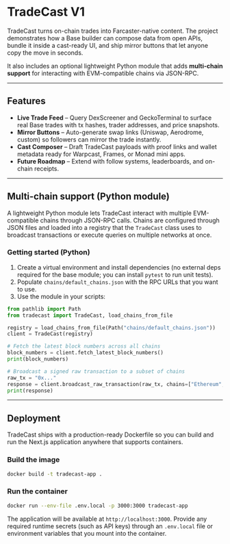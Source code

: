 # TradeCast V1

TradeCast turns on-chain trades into Farcaster-native content. The project demonstrates how a Base builder can compose data from open APIs, bundle it inside a cast-ready UI, and ship mirror buttons that let anyone copy the move in seconds.

It also includes an optional lightweight Python module that adds **multi-chain support** for interacting with EVM-compatible chains via JSON-RPC.

---

## Features

- **Live Trade Feed** – Query DexScreener and GeckoTerminal to surface real Base trades with tx hashes, trader addresses, and price snapshots.
- **Mirror Buttons** – Auto-generate swap links (Uniswap, Aerodrome, custom) so followers can mirror the trade instantly.
- **Cast Composer** – Draft TradeCast payloads with proof links and wallet metadata ready for Warpcast, Frames, or Monad mini apps.
- **Future Roadmap** – Extend with follow systems, leaderboards, and on-chain receipts.

---

## Multi-chain support (Python module)

A lightweight Python module lets TradeCast interact with multiple EVM-compatible chains through JSON-RPC calls. Chains are configured through JSON files and loaded into a registry that the `TradeCast` class uses to broadcast transactions or execute queries on multiple networks at once.

### Getting started (Python)

1. Create a virtual environment and install dependencies (no external deps required for the base module; you can install `pytest` to run unit tests).
2. Populate `chains/default_chains.json` with the RPC URLs that you want to use.
3. Use the module in your scripts:

```python
from pathlib import Path
from tradecast import TradeCast, load_chains_from_file

registry = load_chains_from_file(Path("chains/default_chains.json"))
client = TradeCast(registry)

# Fetch the latest block numbers across all chains
block_numbers = client.fetch_latest_block_numbers()
print(block_numbers)

# Broadcast a signed raw transaction to a subset of chains
raw_tx = "0x..."
response = client.broadcast_raw_transaction(raw_tx, chains=["Ethereum", "Polygon"])
print(response)
```

---

## Deployment

TradeCast ships with a production-ready Dockerfile so you can build and run the
Next.js application anywhere that supports containers.

### Build the image

```bash
docker build -t tradecast-app .
```

### Run the container

```bash
docker run --env-file .env.local -p 3000:3000 tradecast-app
```

The application will be available at `http://localhost:3000`. Provide any
required runtime secrets (such as API keys) through an `.env.local` file or
environment variables that you mount into the container.


